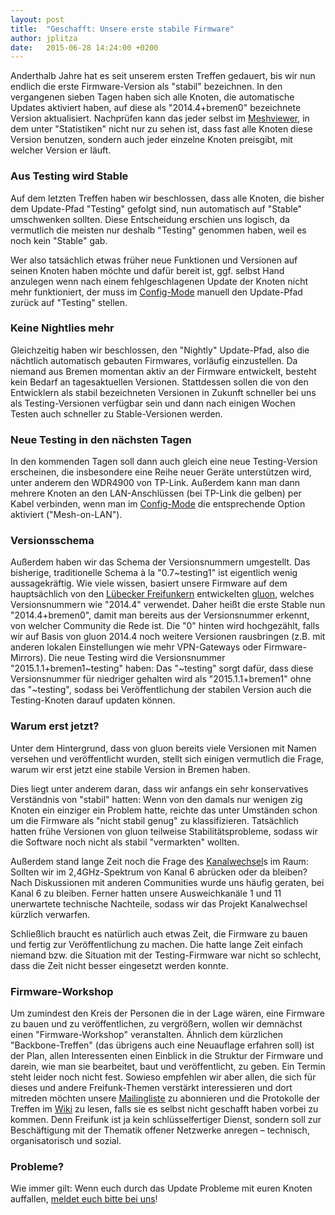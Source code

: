 ```yaml
---
layout: post
title:  "Geschafft: Unsere erste stabile Firmware"
author: jplitza
date:   2015-06-28 14:24:00 +0200
---
```

Anderthalb Jahre hat es seit unserem ersten Treffen gedauert, bis wir nun endlich die erste Firmware-Version als "stabil" bezeichnen. In den vergangenen sieben Tagen haben sich alle Knoten, die automatische Updates aktiviert haben, auf diese als "2014.4+bremen0" bezeichnete Version aktualisiert. Nachprüfen kann das jeder selbst im [Meshviewer], in dem unter "Statistiken" nicht nur zu sehen ist, dass fast alle Knoten diese Version benutzen, sondern auch jeder einzelne Knoten preisgibt, mit welcher Version er läuft.

[Meshviewer]: https://map.bremen.freifunk.net/

### Aus Testing wird Stable
Auf dem letzten Treffen haben wir beschlossen, dass alle Knoten, die bisher dem Update-Pfad "Testing" gefolgt sind, nun automatisch auf "Stable" umschwenken sollten. Diese Entscheidung erschien uns logisch, da vermutlich die meisten nur deshalb "Testing" genommen haben, weil es noch kein "Stable" gab.

Wer also tatsächlich etwas früher neue Funktionen und Versionen auf seinen Knoten haben möchte und dafür bereit ist, ggf. selbst Hand anzulegen wenn nach einem fehlgeschlagenen Update der Knoten nicht mehr funktioniert, der muss im [Config-Mode] manuell den Update-Pfad zurück auf "Testing" stellen.

[Config-Mode]: https://bremen.freifunk.net/faq.html#wie-kann-ich-meine-knoteneinstellungen-%C3%A4ndern

### Keine Nightlies mehr
Gleichzeitig haben wir beschlossen, den "Nightly" Update-Pfad, also die nächtlich automatisch gebauten Firmwares, vorläufig einzustellen. Da niemand aus Bremen momentan aktiv an der Firmware entwickelt, besteht kein Bedarf an tagesaktuellen Versionen. Stattdessen sollen die von den Entwicklern als stabil bezeichneten Versionen in Zukunft schneller bei uns als Testing-Versionen verfügbar sein und dann nach einigen Wochen Testen auch schneller zu Stable-Versionen werden.

### Neue Testing in den nächsten Tagen
In den kommenden Tagen soll dann auch gleich eine neue Testing-Version erscheinen, die insbesondere eine Reihe neuer Geräte unterstützen wird, unter anderem den WDR4900 von TP-Link. Außerdem kann man dann mehrere Knoten an den LAN-Anschlüssen (bei TP-Link die gelben) per Kabel verbinden, wenn man im [Config-Mode] die entsprechende Option aktiviert ("Mesh-on-LAN").

### Versionsschema
Außerdem haben wir das Schema der Versionsnummern umgestellt. Das bisherige, traditionelle Schema à la "0.7~testing1" ist eigentlich wenig aussagekräftig. Wie viele wissen, basiert unsere Firmware auf dem hauptsächlich von den [Lübecker Freifunkern](https://luebeck.freifunk.net/) entwickelten [gluon](https://gluon.readthedocs.io/), welches Versionsnummern wie "2014.4" verwendet. Daher heißt die erste Stable nun "2014.4+bremen0", damit man bereits aus der Versionsnummer erkennt, von welcher Community die Rede ist. Die "0" hinten wird hochgezählt, falls wir auf Basis von gluon 2014.4 noch weitere Versionen rausbringen (z.B. mit anderen lokalen Einstellungen wie mehr VPN-Gateways oder Firmware-Mirrors). Die neue Testing wird die Versionsnummer "2015.1.1+bremen1~testing" haben: Das "~testing" sorgt dafür, dass diese Versionsnummer für niedriger gehalten wird als "2015.1.1+bremen1" ohne das "~testing", sodass bei Veröffentlichung der stabilen Version auch die Testing-Knoten darauf updaten können.

### Warum erst jetzt?
Unter dem Hintergrund, dass von gluon bereits viele Versionen mit Namen versehen und veröffentlicht wurden, stellt sich einigen vermutlich die Frage, warum wir erst jetzt eine stabile Version in Bremen haben.

Dies liegt unter anderem daran, dass wir anfangs ein sehr konservatives Verständnis von "stabil" hatten: Wenn von den damals nur wenigen zig Knoten ein einziger ein Problem hatte, reichte das unter Umständen schon um die Firmware als "nicht stabil genug" zu klassifizieren. Tatsächlich hatten frühe Versionen von gluon teilweise Stabilitätsprobleme, sodass wir die Software noch nicht als stabil "vermarkten" wollten.

Außerdem stand lange Zeit noch die Frage des [Kanalwechsel]s im Raum: Sollten wir im 2,4GHz-Spektrum von Kanal 6 abrücken oder da bleiben? Nach Diskussionen mit anderen Communities wurde uns häufig geraten, bei Kanal 6 zu bleiben. Ferner hatten unsere Ausweichkanäle 1 und 11 unerwartete technische Nachteile, sodass wir das Projekt Kanalwechsel kürzlich verwarfen.

Schließlich braucht es natürlich auch etwas Zeit, die Firmware zu bauen und fertig zur Veröffentlichung zu machen. Die hatte lange Zeit einfach niemand bzw. die Situation mit der Testing-Firmware war nicht so schlecht, dass die Zeit nicht besser eingesetzt werden konnte.

[Kanalwechsel]: /blog/2014/09/21/Auswertung-Kanalanalyse.html

### Firmware-Workshop
Um zumindest den Kreis der Personen die in der Lage wären, eine Firmware zu bauen und zu veröffentlichen, zu vergrößern, wollen wir demnächst einen "Firmware-Workshop" veranstalten. Ähnlich dem kürzlichen "Backbone-Treffen" (das übrigens auch eine Neuauflage erfahren soll) ist der Plan, allen Interessenten einen Einblick in die Struktur der Firmware und darein, wie man sie bearbeitet, baut und veröffentlicht, zu geben. Ein Termin steht leider noch nicht fest. Sowieso empfehlen wir aber allen, die sich für dieses und andere Freifunk-Themen verstärkt interessieren und dort mitreden möchten unsere [Mailingliste] zu abonnieren und die Protokolle der Treffen im [Wiki] zu lesen, falls sie es selbst nicht geschafft haben vorbei zu kommen. Denn Freifunk ist ja kein schlüsselfertiger Dienst, sondern soll zur Beschäftigung mit der Thematik offener Netzwerke anregen – technisch, organisatorisch und sozial.

[Mailingliste]: https://lists.bremen.freifunk.net/mailman/listinfo/ff-bremen/
[Wiki]: https://wiki.bremen.freifunk.net

### Probleme?
Wie immer gilt: Wenn euch durch das Update Probleme mit euren Knoten auffallen, [meldet euch bitte bei uns](/kontakt.html)!
